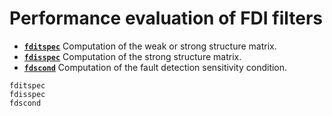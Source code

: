 # Performance evaluation of FDI filters

* **[`fditspec`](@ref)**  Computation of the weak or strong structure matrix.
* **[`fdisspec`](@ref)**  Computation of the strong structure matrix.
* **[`fdscond`](@ref)**  Computation of the fault detection sensitivity condition.

```@docs
fditspec
fdisspec
fdscond
```
